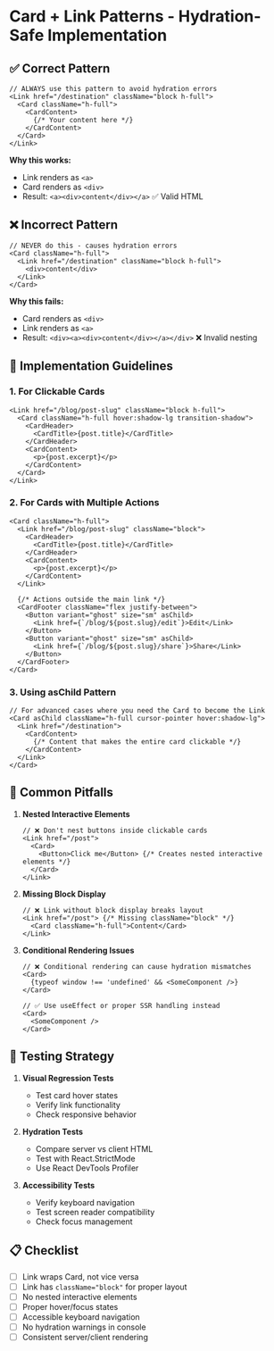 # Card + Link Patterns - Hydration-Safe Implementation

## ✅ **Correct Pattern**

```tsx
// ALWAYS use this pattern to avoid hydration errors
<Link href="/destination" className="block h-full">
  <Card className="h-full">
    <CardContent>
      {/* Your content here */}
    </CardContent>
  </Card>
</Link>
```

**Why this works:**
- Link renders as `<a>`
- Card renders as `<div>` 
- Result: `<a><div>content</div></a>` ✅ Valid HTML

## ❌ **Incorrect Pattern**

```tsx
// NEVER do this - causes hydration errors
<Card className="h-full">
  <Link href="/destination" className="block h-full">
    <div>content</div>
  </Link>
</Card>
```

**Why this fails:**
- Card renders as `<div>`
- Link renders as `<a>`
- Result: `<div><a><div>content</div></a></div>` ❌ Invalid nesting

## 🎯 **Implementation Guidelines**

### 1. **For Clickable Cards**
```tsx
<Link href="/blog/post-slug" className="block h-full">
  <Card className="h-full hover:shadow-lg transition-shadow">
    <CardHeader>
      <CardTitle>{post.title}</CardTitle>
    </CardHeader>
    <CardContent>
      <p>{post.excerpt}</p>
    </CardContent>
  </Card>
</Link>
```

### 2. **For Cards with Multiple Actions**
```tsx
<Card className="h-full">
  <Link href="/blog/post-slug" className="block">
    <CardHeader>
      <CardTitle>{post.title}</CardTitle>
    </CardHeader>
    <CardContent>
      <p>{post.excerpt}</p>
    </CardContent>
  </Link>
  
  {/* Actions outside the main link */}
  <CardFooter className="flex justify-between">
    <Button variant="ghost" size="sm" asChild>
      <Link href={`/blog/${post.slug}/edit`}>Edit</Link>
    </Button>
    <Button variant="ghost" size="sm" asChild>
      <Link href={`/blog/${post.slug}/share`}>Share</Link>
    </Button>
  </CardFooter>
</Card>
```

### 3. **Using asChild Pattern**
```tsx
// For advanced cases where you need the Card to become the Link
<Card asChild className="h-full cursor-pointer hover:shadow-lg">
  <Link href="/destination">
    <CardContent>
      {/* Content that makes the entire card clickable */}
    </CardContent>
  </Link>
</Card>
```

## 🚨 **Common Pitfalls**

1. **Nested Interactive Elements**
   ```tsx
   // ❌ Don't nest buttons inside clickable cards
   <Link href="/post">
     <Card>
       <Button>Click me</Button> {/* Creates nested interactive elements */}
     </Card>
   </Link>
   ```

2. **Missing Block Display**
   ```tsx
   // ❌ Link without block display breaks layout
   <Link href="/post"> {/* Missing className="block" */}
     <Card className="h-full">Content</Card>
   </Link>
   ```

3. **Conditional Rendering Issues**
   ```tsx
   // ❌ Conditional rendering can cause hydration mismatches
   <Card>
     {typeof window !== 'undefined' && <SomeComponent />}
   </Card>
   
   // ✅ Use useEffect or proper SSR handling instead
   <Card>
     <SomeComponent />
   </Card>
   ```

## 🧪 **Testing Strategy**

1. **Visual Regression Tests**
   - Test card hover states
   - Verify link functionality
   - Check responsive behavior

2. **Hydration Tests**
   - Compare server vs client HTML
   - Test with React.StrictMode
   - Use React DevTools Profiler

3. **Accessibility Tests**
   - Verify keyboard navigation
   - Test screen reader compatibility
   - Check focus management

## 📋 **Checklist**

- [ ] Link wraps Card, not vice versa
- [ ] Link has `className="block"` for proper layout
- [ ] No nested interactive elements
- [ ] Proper hover/focus states
- [ ] Accessible keyboard navigation
- [ ] No hydration warnings in console
- [ ] Consistent server/client rendering
